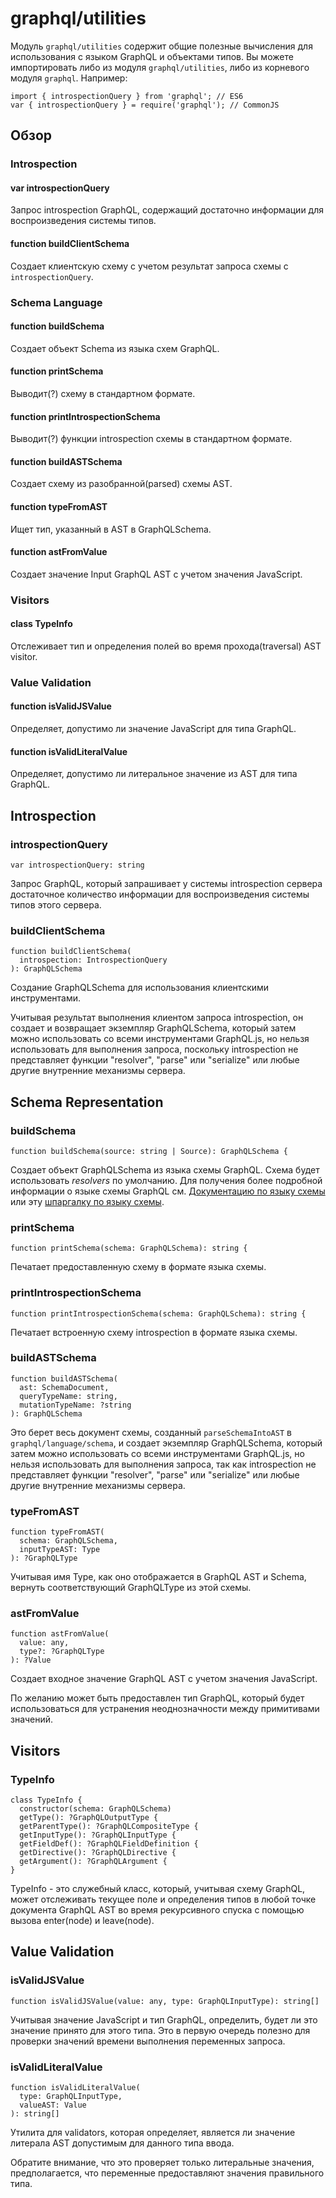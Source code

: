 # graphql/utilities

Модуль ```graphql/utilities``` содержит общие полезные вычисления для использования с языком GraphQL и объектами типов. Вы можете импортировать либо из модуля ```graphql/utilities```, либо из корневого модуля ```graphql```. Например:

```
import { introspectionQuery } from 'graphql'; // ES6
var { introspectionQuery } = require('graphql'); // CommonJS
```

## Обзор

### Introspection

#### var introspectionQuery
Запрос introspection GraphQL, содержащий достаточно информации для воспроизведения системы типов.

#### function buildClientSchema
Создает клиентскую схему с учетом результат запроса схемы с `introspectionQuery`.

### Schema Language

#### function buildSchema
Создает объект Schema из языка схем GraphQL.

#### function printSchema
Выводит(?) схему в стандартном формате.

#### function printIntrospectionSchema
Выводит(?) функции introspection схемы в стандартном формате.

#### function buildASTSchema
Создает схему из разобранной(parsed) схемы AST.

#### function typeFromAST
Ищет тип, указанный в AST в GraphQLSchema.

#### function astFromValue
Создает значение Input GraphQL AST с учетом значения JavaScript.

### Visitors

#### class TypeInfo
Отслеживает тип и определения полей во время прохода(traversal) AST visitor.

### Value Validation

#### function isValidJSValue
Определяет, допустимо ли значение JavaScript для типа GraphQL.

#### function isValidLiteralValue
Определяет, допустимо ли литеральное значение из AST для типа GraphQL.

## Introspection

### introspectionQuery

```
var introspectionQuery: string
```

Запрос GraphQL, который запрашивает у системы introspection сервера достаточное количество информации для воспроизведения системы типов этого сервера.

### buildClientSchema

```
function buildClientSchema(
  introspection: IntrospectionQuery
): GraphQLSchema
```

Создание GraphQLSchema для использования клиентскими инструментами.

Учитывая результат выполнения клиентом запроса introspection, он создает и возвращает экземпляр GraphQLSchema, который затем можно использовать со всеми инструментами GraphQL.js, но нельзя использовать для выполнения запроса, поскольку introspection не представляет функции "resolver", "parse" или "serialize" или любые другие внутренние механизмы сервера.

## Schema Representation

### buildSchema 

```
function buildSchema(source: string | Source): GraphQLSchema {
```

Создает объект GraphQLSchema из языка схемы GraphQL. Схема будет использовать *resolvers* по умолчанию. Для получения более подробной информации о языке схемы GraphQL см. [Документацию по языку схемы](https://graphql.org/learn/schema/) или эту [шпаргалку по языку схемы](https://wehavefaces.net/graphql-shorthand-notation-cheatsheet-17cd715861b6#.9oztv0a7n).

### printSchema

```
function printSchema(schema: GraphQLSchema): string {
```

Печатает предоставленную схему в формате языка схемы.

### printIntrospectionSchema

```
function printIntrospectionSchema(schema: GraphQLSchema): string {
```

Печатает встроенную схему introspection в формате языка схемы.

### buildASTSchema

```
function buildASTSchema(
  ast: SchemaDocument,
  queryTypeName: string,
  mutationTypeName: ?string
): GraphQLSchema
```

Это берет весь документ схемы, созданный ```parseSchemaIntoAST``` в ```graphql/language/schema```, и создает экземпляр GraphQLSchema, который затем можно использовать со всеми инструментами GraphQL.js, но нельзя использовать для выполнения запроса, так как introspection не представляет функции "resolver", "parse" или "serialize" или любые другие внутренние механизмы сервера.

### typeFromAST

```
function typeFromAST(
  schema: GraphQLSchema,
  inputTypeAST: Type
): ?GraphQLType
```

Учитывая имя Type, как оно отображается в GraphQL AST и Schema, вернуть соответствующий GraphQLType из этой схемы.

### astFromValue

```
function astFromValue(
  value: any,
  type?: ?GraphQLType
): ?Value
```

Создает входное значение GraphQL AST с учетом значения JavaScript.

По желанию может быть предоставлен тип GraphQL, который будет использоваться для устранения неоднозначности между примитивами значений.

## Visitors 

### TypeInfo

```
class TypeInfo {
  constructor(schema: GraphQLSchema)
  getType(): ?GraphQLOutputType {
  getParentType(): ?GraphQLCompositeType {
  getInputType(): ?GraphQLInputType {
  getFieldDef(): ?GraphQLFieldDefinition {
  getDirective(): ?GraphQLDirective {
  getArgument(): ?GraphQLArgument {
}
```

TypeInfo - это служебный класс, который, учитывая схему GraphQL, может отслеживать текущее поле и определения типов в любой точке документа GraphQL AST во время рекурсивного спуска с помощью вызова enter(node) и leave(node).

## Value Validation 

### isValidJSValue 

```
function isValidJSValue(value: any, type: GraphQLInputType): string[]
```

Учитывая значение JavaScript и тип GraphQL, определить, будет ли это значение принято для этого типа. Это в первую очередь полезно для проверки значений времени выполнения переменных запроса.

### isValidLiteralValue

```
function isValidLiteralValue(
  type: GraphQLInputType,
  valueAST: Value
): string[]
```

Утилита для validators, которая определяет, является ли значение литерала AST допустимым для данного типа ввода.

Обратите внимание, что это проверяет только литеральные значения, предполагается, что переменные предоставляют значения правильного типа.
